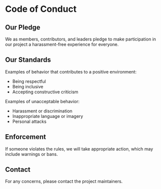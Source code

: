 # Code of Conduct

## Our Pledge

We as members, contributors, and leaders pledge to make participation in our project a harassment-free experience for everyone.

## Our Standards

Examples of behavior that contributes to a positive environment:
- Being respectful
- Being inclusive
- Accepting constructive criticism

Examples of unacceptable behavior:
- Harassment or discrimination
- Inappropriate language or imagery
- Personal attacks

## Enforcement

If someone violates the rules, we will take appropriate action, which may include warnings or bans.

## Contact

For any concerns, please contact the project maintainers.
